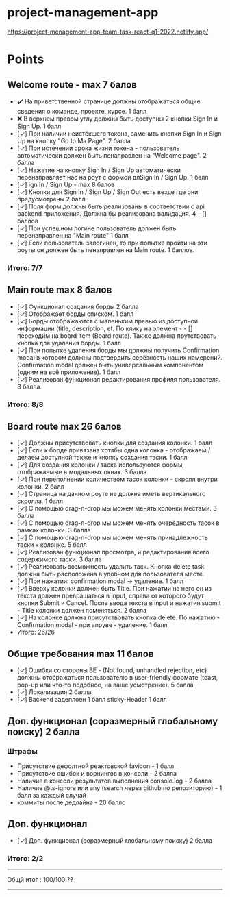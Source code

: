 # project-management-app
https://project-menagement-app-team-task-react-q1-2022.netlify.app/

# Points

## Welcome route - max 7 балов
- ✔️  На приветственной странице должны отображаться общие сведения о команде, проекте, курсе. 1 балл
- ❌  В верхнем правом углу должны быть доступны 2 кнопки Sign In и Sign Up. 1 балл
- [&check;] При наличии неистёкшего токена, заменить кнопки Sign In и Sign Up на кнопку "Go to Ma Page". 2 балла
- [&check;] При истечении срока жизни токена - пользователь автоматически должен быть пенаправлен на "Welcome page". 2 балла
- [&check;] Нажатие на кнопку Sign In / Sign Up автоматически перенаправляет нас на роут с формой длSign In / Sign Up. 1 балл
- [&check;] ign In / Sign Up - max 8 балов
- [&check;]  Кнопки для Sign In / Sign Up / Sign Out есть везде где они предусмотрены 2 балл
- [&check;]  Поля форм должны быть реализованы в соответствии с api backend приложения. Должна бы реализована валидация. 4 - [] баллов
- [&check;] При успешном логине пользователь должен быть перенаправлен на "Main route" 1 балл
- [&check;] Если пользователь залогинен, то при попытке пройти на эти роуты он должен быть пенаправлен на Main route. 1 баллов.
### Итого: 7/7
 ## Main route max 8 балов
- [&check;]  Функционал создания борды 2 балла
- [&check;] Отображает борды списком. 1 балл
- [&check;] Борды отображаются с маленьким превью из доступной информации (title, description, et. По клику на элемент - - [] переходим на board item (Board route). Также должна прутствовать кнопка для удаления борды. 1 балл
- [&check;] При попытке удаления борды мы должны получить Confirmation modal в котором должны подтвердить серёзность наших намерений. Confirmation modal должен быть универсальным компонентом (одним на всё приложение). 1 балл
- [&check;] Реализован функционал редактирования профиля пользователя. 3 балла.
### Итого: 8/8
## Board route max 26 балов
- [&check;] Должны присутствовать кнопки для создания колонки. 1 балл
- [&check;] Если к борде привязана хотябы одна колонка - отображаем / делаем доступной также и кнопку создания таски. 1 балл
- [&check;] Для создания колонки / таска используются формы, отображаемые в модальных окнах. 3 балла
- [&check;] При переполнении количеством тасок колонки - скролл внутри колонки. 2 балл
- [&check;] Страница на данном роуте не должна иметь вертикального скролла. 1 балл
- [&check;] С помощью drag-n-drop мы можем менять колонки местами. 3 балла
- [&check;] С помощью drag-n-drop мы можем менять очерёдность тасок в рамках колонки. 3 балла
- [&check;]  С помощью drag-n-drop мы можем менять принадлежность таски к колонке. 5 балл
- [&check;] Реализован функционал просмотра, и редактирования всего содержимого таски. 3 балла
- [&check;] Реализовать возможность удалить таск. Кнопка delete task должна быть расположена в удобном для пользователя месте.
- [&check;] При нажатии: confirmation modal -> удаление. 1 балл
- [&check;] Вверху колонки должен быть Title. При нажатии на него он из текста должен превращаться в input, справа от которого  будут кнопки Submit и Cancel. После ввода текста в input и нажатия submit - Title колонки должен поменяться. 2 балла
- [&check;]  На колонке должна присутствовать кнопка delete. По нажатию - Confirmation modal - при апруве - удаление. 1 балл
- Итого: 26/26
## Общие требования max 11 балов
 - [&check;] Ошибки со стороны BE - (Not found, unhandled rejection, etc) должны отображаться пользователю в user-friendly формате (toast, pop-up или что-то подобное, на ваше усмотрение). 5 балла
 - [&check;] Локализация 2 балла
 - [&check;] Backend задеплоен 1 балл
 sticky-Header 1 балл
 ## Доп. функционал (соразмерный глобальному поиску) 2 балла
 ### Штрафы
 - Присутствие дефолтной реактовской favicon - 1 балл
 - Присутствие ошибок и ворнингов в консоли - 2 балла
 - Наличие в консоли результатов выполнения console.log - 2 балла
 - Наличие @ts-ignore или any (search через github по репозиторию) - 1 балл за каждый случай
 - коммиты после дедлайна - 20 балло
## Доп. функционал
- [&check;] Доп. функционал (соразмерный глобальному поиску) 2 балла
### Итого: 2/2
<hr>
  Общй итог : 100/100 ??
<hr>
